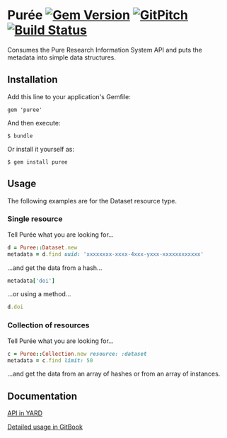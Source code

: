 # Pur&#233;e [![Gem Version](https://badge.fury.io/rb/puree.svg)](https://badge.fury.io/rb/puree) [![GitPitch](https://gitpitch.com/assets/badge.svg)](https://gitpitch.com/lulibrary/puree) [![Build Status](https://semaphoreci.com/api/v1/aalbinclark/puree/branches/master/badge.svg)](https://semaphoreci.com/aalbinclark/puree)
Consumes the Pure Research Information System API and puts the metadata into simple data structures.

## Installation

Add this line to your application's Gemfile:

    gem 'puree'

And then execute:

    $ bundle

Or install it yourself as:

    $ gem install puree


## Usage
The following examples are for the Dataset resource type.

### Single resource
Tell Pur&#233;e what you are looking for...

```ruby
d = Puree::Dataset.new
metadata = d.find uuid: 'xxxxxxxx-xxxx-4xxx-yxxx-xxxxxxxxxxxx'
```
...and get the data from a hash...

```ruby
metadata['doi']
```

...or using a method...

```ruby
d.doi
```

### Collection of resources
Tell Pur&#233;e what you are looking for...

```ruby
c = Puree::Collection.new resource: :dataset
metadata = c.find limit: 50
```
...and get the data from an array of hashes or from an array of instances.

## Documentation
[API in YARD](http://www.rubydoc.info/gems/puree)

[Detailed usage in GitBook](https://aalbinclark.gitbooks.io/puree)